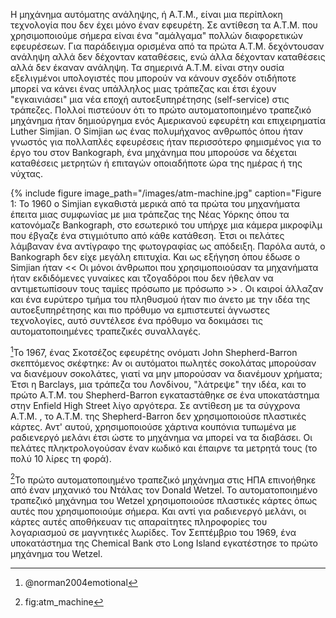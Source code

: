 Η μηχάνημα αυτόματης ανάληψης, ή Α.Τ.Μ., είναι μια περίπλοκη τεχνολογία που δεν έχει μόνο έναν εφευρέτη. Σε αντίθεση τα Α.Τ.Μ. που χρησιμοποιούμε σήμερα είναι ένα "αμάλγαμα" πολλών διαφορετικών εφευρέσεων. Για παράδειγμα ορισμένα από τα πρώτα Α.Τ.Μ. δεχόντουσαν ανάληψη αλλά δεν δέχονταν καταθέσεις, ενώ άλλα δέχονταν καταθέσεις αλλά δεν έκαναν ανάληψη. Τα σημερινά Α.Τ.Μ. είναι στην ουσία εξελιγμένοι υπολογιστές που μπορούν να κάνουν σχεδόν οτιδήποτε μπορεί να κάνει ένας υπάλληλος μιας τράπεζας και έτσι έχουν "εγκαινιάσει" μια νέα εποχή αυτοεξυπηρέτησης (self-service) στις τράπεζες. Πολλοί πιστεύουν ότι το πρώτο αυτοματοποιημένο τραπεζικό μηχάνημα ήταν δημιούργημα ενός Αμερικανού εφευρέτη και επιχειρηματία Luther Simjian. Ο Simjian ως ένας πολυμήχανος ανθρωπός όπου ήταν γνωστός για πολλαπλές εφευρέσεις ήταν περισσότερο φημισμένος για το έργο του στον Bankograph, ένα μηχάνημα που μπορούσε να δέχεται καταθέσεις μετρητών ή επιταγών οποιαδήποτε ώρα της ημέρας ή της νύχτας.

{% include figure image_path="/images/atm-machine.jpg" caption="Figure 1: Το 1960 ο Simjian εγκαθιστά μερικά από τα πρώτα του μηχανήματα έπειτα μιας συμφωνίας με μια τράπεζας της Νέας Υόρκης όπου τα κατονόμαζε Bankograph, στο εσωτερικό του υπήρχε μια κάμερα μικροφίλμ που έβγαζε ένα στιγμιότυπο από κάθε κατάθεση. Έτσι οι πελάτες λάμβαναν ένα αντίγραφο της φωτογραφίας ως απόδειξη. Παρόλα αυτά, ο Bankograph δεν είχε μεγάλη επιτυχία. Και ως εξήγηση όπου έδωσε ο Simjian ήταν << Οι μόνοι άνθρωποι που χρησιμοποιούσαν τα μηχανήματα ήταν εκδιδόμενες γυναίκες και τζογαδόροι που δεν ήθελαν να αντιμετωπίσουν τους ταμίες πρόσωπο με πρόσωπο >> . Οι καιροί άλλαζαν και ένα ευρύτερο τμήμα του πληθυσμού ήταν πιο άνετο με την ιδέα της αυτοεξυπηρέτησης και πιo πρόθυμο να εμπιστευτεί άγνωστες τεχνολογίες, αυτό συντέλεσε ένα πρόθυμο να δοκιμάσει τις αυτοματοποιημένες τραπεζικές συναλλαγές.

[^1]Το 1967, ένας Σκοτσέζος εφευρέτης ονόματι John Shepherd-Barron σκεπτόμενος σκέφτηκε: Αν οι αυτόματοι πωλητές σοκολάτας μπορούσαν να διανέμουν σοκολάτες, γιατί να μην μπορούσαν να διανέμουν χρήματα; Έτσι η Barclays, μια τράπεζα του Λονδίνου, "λάτρεψε" την ιδέα, και το πρώτο Α.Τ.Μ. του Shepherd-Barron εγκαταστάθηκε σε ένα υποκατάστημα στην Enfield High Street λίγο αργότερα. Σε αντίθεση με τα σύγχρονα Α.Τ.Μ. , το Α.Τ.Μ. της Shepherd-Barron δεν χρησιμοποιούσε πλαστικές κάρτες. Αντ' αυτού, χρησιμοποιούσε χάρτινα κουπόνια τυπωμένα με ραδιενεργό μελάνι έτσι ώστε το μηχάνημα να μπορεί να τα διαβάσει. Οι πελάτες πληκτρολογούσαν έναν κωδικό και έπαιρνε τα μετρητά τους (το πολύ 10 λίρες τη φορά).

[^2]Το πρώτο αυτοματοποιημένο τραπεζικό μηχάνημα στις ΗΠΑ επινοήθηκε από έναν μηχανικό του Ντάλας τον Donald Wetzel. Το αυτοματοποιημένο τραπεζικό μηχάνημα του Wetzel χρησιμοποιούσε πλαστικές κάρτες όπως αυτές που χρησιμοποιούμε σήμερα. Και αντί για ραδιενεργό μελάνι, οι κάρτες αυτές αποθήκευαν τις απαραίτητες  πληροφορίες του λογαριασμού σε μαγνητικές λωρίδες. Τον Σεπτέμβριο του 1969, ένα υποκατάστημα της Chemical Bank στο Long Island εγκατέστησε το πρώτο μηχάνημα του Wetzel.

[^1]: @norman2004emotional

[^2]: fig:atm_machine
